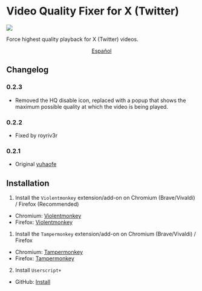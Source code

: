 # Video Quality Fixer for X (Twitter)
[![](https://img.shields.io/github/stars/CesarChris710/Video-Quality-Fixer-for-Twitter?style=social)](https://github.com/CesarChris710/Video-Quality-Fixer-for-Twitter)

Force highest quality playback for X (Twitter) videos.

<center><a href="https://github.com/CesarChris710/Video-Quality-Fixer-for-Twitter/blob/master/README.es-PE.md">Español</a></center>

## Changelog
### 0.2.3
- Removed the HQ disable icon, replaced with a popup that shows the maximum possible quality at which the video is being played.

### 0.2.2
- Fixed by royriv3r

### 0.2.1

- Original <a href="https://github.com/yuhaofe" target="_blank">yuhaofe</a>

## Installation

1. Install the <code>Violentmonkey</code> extension/add-on on Chromium (Brave/Vivaldi) / Firefox (Recommended)

- Chromium: <a href="https://chromewebstore.google.com/detail/violentmonkey/jinjaccalgkegednnccohejagnlnfdag" target="_blank">Violentmonkey</a>
- Firefox: <a href="https://addons.mozilla.org/firefox/addon/violentmonkey/" target="_blank">Violentmonkey</a>

1. Install the <code>Tampermonkey</code> extension/add-on on Chromium (Brave/Vivaldi) / Firefox

- Chromium: <a href="https://chromewebstore.google.com/detail/tampermonkey/dhdgffkkebhmkfjojejmpbldmpobfkfo" target="_blank">Tampermonkey</a>
- Firefox: <a href="https://addons.mozilla.org/es/firefox/addon/tampermonkey/" target="_blank">Tampermonkey</a>

2. Install <code>Userscript+</code>
- GitHub: [Install](https://cdn.jsdelivr.net/gh/CesarChris710/Video-Quality-Fixer-for-Twitter/vqfft.user.js)
